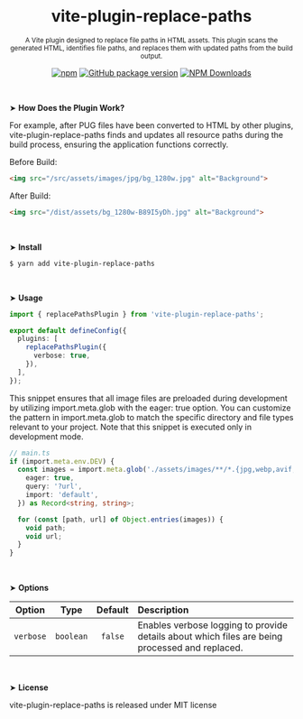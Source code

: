 <div align="center">
<br>

<h1>vite-plugin-replace-paths</h1>

<p><sup>A Vite plugin designed to replace file paths in HTML assets. This plugin scans the generated HTML, identifies file paths, and replaces them with updated paths from the build output.</sup></p>

[![npm](https://img.shields.io/npm/v/vite-plugin-replace-paths.svg?colorB=brightgreen)](https://www.npmjs.com/package/vite-plugin-replace-paths)
[![GitHub package version](https://img.shields.io/github/package-json/v/ux-ui-pro/vite-plugin-replace-paths.svg)](https://github.com/ux-ui-pro/vite-plugin-replace-paths)
[![NPM Downloads](https://img.shields.io/npm/dm/vite-plugin-replace-paths.svg?style=flat)](https://www.npmjs.org/package/vite-plugin-replace-paths)

</div>
<br>

&#10148; **How Does the Plugin Work?**

For example, after PUG files have been converted to HTML by other plugins, vite-plugin-replace-paths finds and updates all resource paths during the build process, ensuring the application functions correctly.

Before Build:
```html
<img src="/src/assets/images/jpg/bg_1280w.jpg" alt="Background">
```

After Build:
```html
<img src="/dist/assets/bg_1280w-B89I5yDh.jpg" alt="Background">
```
<br>

&#10148; **Install**
```console
$ yarn add vite-plugin-replace-paths
```
<br>

&#10148; **Usage**
```typescript
import { replacePathsPlugin } from 'vite-plugin-replace-paths';

export default defineConfig({
  plugins: [
    replacePathsPlugin({
      verbose: true,
    }),
  ],
});
```

This snippet ensures that all image files are preloaded during development by utilizing import.meta.glob with the eager: true option. You can customize the pattern in import.meta.glob to match the specific directory and file types relevant to your project. Note that this snippet is executed only in development mode.
```typescript
// main.ts
if (import.meta.env.DEV) {
  const images = import.meta.glob('./assets/images/**/*.{jpg,webp,avif,svg,png}', {
    eager: true,
    query: '?url',
    import: 'default',
  }) as Record<string, string>;

  for (const [path, url] of Object.entries(images)) {
    void path;
    void url;
  }
}
```
<br>

&#10148; **Options**

|   Option    |    Type    |   Default    | Description                                                                                                                                       |
|:-----------:|:----------:|:------------:|:--------------------------------------------------------------------------------------------------------------------------------------------------|
|  `verbose`  | `boolean`  |   `false`    | Enables verbose logging to provide details about which files are being processed and replaced.                                                    |

<br>

&#10148; **License**

vite-plugin-replace-paths is released under MIT license
